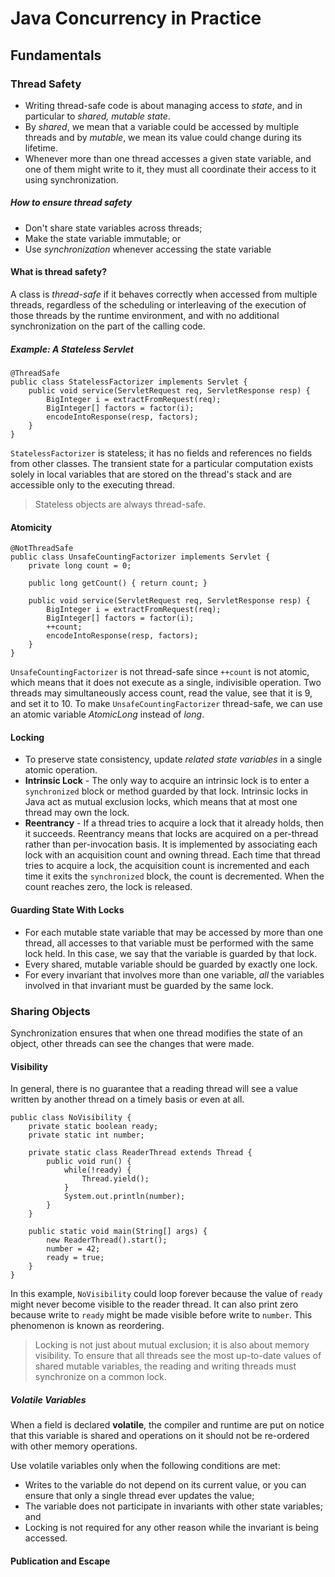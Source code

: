 # Java Concurrency in Practice

## Fundamentals

### Thread Safety
* Writing thread-safe code is about managing access to *state*, and in particular to *shared, mutable state*.
* By *shared*, we mean that a variable could be accessed by multiple threads and by *mutable*, we mean its value could change during its lifetime.
* Whenever more than one thread accesses a given state variable, and one of them might write to it, they must all coordinate their access to it using synchronization.

##### How to ensure thread safety
* Don't share state variables across threads;
* Make the state variable immutable; or
* Use *synchronization* whenever accessing the state variable

#### What is thread safety?
A class is *thread-safe* if it behaves correctly when accessed from multiple threads, regardless of the scheduling or interleaving of the execution of those threads by the runtime environment, and with no additional synchronization on the part of the calling code.

##### Example: A Stateless Servlet
```
@ThreadSafe
public class StatelessFactorizer implements Servlet {
    public void service(ServletRequest req, ServletResponse resp) {
        BigInteger i = extractFromRequest(req);
        BigInteger[] factors = factor(i);
        encodeIntoResponse(resp, factors);
    }
}
```
```StatelessFactorizer``` is stateless; it has no fields and references no fields from other classes. The transient state for a particular computation exists solely in local variables that are stored on the thread's stack and are accessible only to the executing thread.
> Stateless objects are always thread-safe.

#### Atomicity
```
@NotThreadSafe
public class UnsafeCountingFactorizer implements Servlet {
    private long count = 0;

    public long getCount() { return count; }

    public void service(ServletRequest req, ServletResponse resp) {
        BigInteger i = extractFromRequest(req);
        BigInteger[] factors = factor(i);
        ++count;
        encodeIntoResponse(resp, factors);
    }
}
```
```UnsafeCountingFactorizer``` is not thread-safe since ```++count``` is not atomic, which means that it does not execute as a single, indivisible operation. Two threads may simultaneously access count, read the value, see that it is 9, and set it to 10.
To make ```UnsafeCountingFactorizer``` thread-safe, we can use an atomic variable *AtomicLong* instead of *long*.

#### Locking
* To preserve state consistency, update *related state variables* in a single atomic operation.
* **Intrinsic Lock** - The only way to acquire an intrinsic lock is to enter a ```synchronized``` block or method guarded by that lock. Intrinsic locks in Java act as mutual exclusion locks, which means that at most one thread may own the lock.
* **Reentrancy** - If a thread tries to acquire a lock that it already holds, then it succeeds. Reentrancy means that locks are acquired on a per-thread rather than per-invocation basis. It is implemented by associating each lock with an acquisition count and owning thread. Each time that thread tries to acquire a lock, the acquisition count is incremented and each time it exits the ```synchronized``` block, the count is decremented. When the count reaches zero, the lock is released.

#### Guarding State With Locks
* For each mutable state variable that may be accessed by more than one thread, all accesses to that variable must be performed with the same lock held. In this case, we say that the variable is guarded by that lock.
* Every shared, mutable variable should be guarded by exactly one lock.
* For every invariant that involves more than one variable, *all* the variables involved in that invariant must be guarded by the same lock.

### Sharing Objects
Synchronization ensures that when one thread modifies the state of an object, other threads can see the changes that were made.

#### Visibility
In general, there is no guarantee that a reading thread will see a value written by another thread on a timely basis or even at all.
```
public class NoVisibility {
    private static boolean ready;
    private static int number;

    private static class ReaderThread extends Thread {
        public void run() {
            while(!ready) {
                Thread.yield();
            }
            System.out.println(number);
        }
    }

    public static void main(String[] args) {
        new ReaderThread().start();
        number = 42;
        ready = true;
    }
}
```
In this example, ```NoVisibility``` could loop forever because the value of ```ready``` might never become visible to the reader thread. It can also print zero because write to ```ready``` might be made visible before write to ```number```. This phenomenon is known as reordering.

> Locking is not just about mutual exclusion; it is also about memory visibility. To ensure that all threads see the most up-to-date values of shared mutable variables, the reading and writing threads must synchronize on a common lock.

##### Volatile Variables
When a field is declared **volatile**, the compiler and runtime are put on notice that this variable is shared and operations on it should not be re-ordered with other memory operations.

Use volatile variables only when the following conditions are met:
* Writes to the variable do not depend on its current value, or you can ensure that only a single thread ever updates the value;
* The variable does not participate in invariants with other state variables; and
* Locking is not required for any other reason while the invariant is being accessed.

#### Publication and Escape